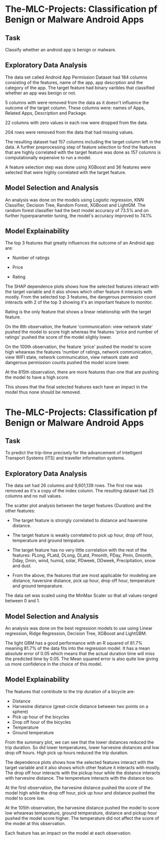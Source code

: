 # The-MLC-Projects: Classification pf Benign or Malware Android Apps


## Task
Classify whether an android app is benign or malware.


## Exploratory Data Analysis
The data set called Android App Permission Dataset had 184 columns consisting of the features, name of the app, app descrption and the category of the app. The target feature had binary varibles that classified whether an app was benign or not.

5 columns with were removed from the data as it doesn't influence the outcome of the target column. These columns were:  names of Apps, Related Apps, Description and Package.

22 columns with zero values in each row were dropped from the data.

204 rows were removed from the data that had missing values.

The resulting dataset had 157 columns including the target column left in the data. A further preprocessing step of feature selection to find the features that are highly correlated with the target feature was done as 157 columns is computationally expensive to run a model.

A feature selection step was done using XGBoost and 36 features were selected that were highly correlated with the target feature.


## Model Selection and Analysis
An analysis was done on the models using Logistic regression, KNN Classifier, Decision Tree, Random Forest, XGBoost and LightGM. The random forest classifier had the best model accuracy of 73.5% and on further hyperparameter tuning, the model's accuracy improved to 74.1%


## Model Explainability
The top 3 features that greatly influences the outcome of an Android app are: 

- Number of ratings

- Price

- Rating

The SHAP dependence plots shows how the selected features interact with the target variable and it also shows which other feature it interacts with mostly. From the selected top 3 features, the dangerous permission count interacts with 2 of the top 3 showing it's an important feature to monitor.

Rating is the only feature that shows a linear relationship with the target feature.

On the 8th observation, the feature 'communication: view network state' pushed the model to score high whereas the features 'price and number of ratings' pushed the score of the model slighly lower.

On the 100th observation, the feature 'price' pushed the model to score high wheareas the features 'number of ratings, network communication, view WIFI state, network communication, view network state and dangerous permission counts pushed the model score lower.

At the 815th observation, there are more features than one that are pushing the model to have a high score.

This shows that the final selected features each have an impact in the model thus none should be removed.



# The-MLC-Projects: Classification pf Benign or Malware Android Apps


## Task
To predict the trip-time precisely for the advancement of Intelligent Transport Systems (ITS) and traveller information systems. 


## Exploratory Data Analysis
The data set had 26 columns and 9,601,139 rows. The first row was removed as it's a copy of the index column. The resulting dataset had 25 columns and no null values.

The scatter plot analysis between the target features (Duration) and the other features:

- The target feature is strongly correlated to distance and haversine distance.

- The target feature is weakly correlated to pick up hour, drop off hour, temperature and ground tempature.

- The target feature has no very little correlation with the rest of the features: PLong, PLatd, DLong, DLatd, Pmonth, PDay, Pmin, Dmonth, Dday, Dmin, wind, humid, solar, PDweek, DDweek, Precipitation, snow and dust.

- From the above, the features that are most applicable for modeling are distance, haversine distance, pick up hour, drop off hour, temperature and ground temparature.

The data set was scaled using the MinMax Scaler so that all values ranged between 0 and 1.


## Model Selection and Analysis
An analysis was done on the best regression models to use using Linear regression, Ridge Regression, Decision Tree, XGBoost and LightGBM. 

The light GBM has a good performance with an R squared of 81.7% meaning 81.7% of the data fits into the regression model. It has a mean absolute error of 0.05 which means that the actual duration time will miss the predicted time by 0.05. The Mean squared error is also quite low giving us more confidence in the choice of this model.


## Model Explainability
The features that contribute to the trip duration of a bicycle are:

- Distance
- Harvesine distance (great-circle distance between two points on a sphere)
- Pick up hour of the bicycles
- Drop off hour of the bicycles
- Temperature
- Ground temperature

From the summary plot, we can see that the lower distances reduced the trip duration. So did lower temperatures, lower harvesine distances and low drop off hours. High pick up hours reduced the trip duration.

The dependence plots shows how the selected features interact with the target variable and it also shows which other feature it interacts with mostly. The drop off hour interacts with the pickup hour while the distance interacts with harvesine distance. The tempereture interacts with the distance too.

At the first observation, the harvesine distance pushed the score of the model high while the drop off hour, pick up hour and distance pushed the model to score low.

At the 105th observation, the harvesine distance pushed the model to score low wheareas temperature, ground temperature, distance and pickup hour pushed the model score higher. The temperature did not affect the score of the model at this observation.

Each feature has an impact on the model at each observation.


